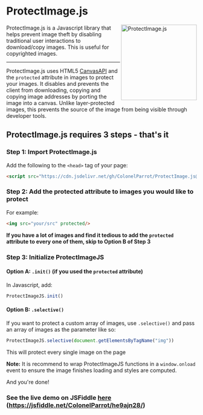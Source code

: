 # ProtectImage.js

<img src="https://user-images.githubusercontent.com/65585002/115808078-ca1a5c80-a3b7-11eb-9b13-5ba146baef3a.png" height="200" align="right" alt="ProtectImage.js">
ProtectImage.js is a Javascript library that helps prevent image theft by disabling traditional user interactions to download/copy images. This is useful for copyrighted images.
<hr>


ProtectImage.js uses HTML5 [CanvasAPI](https://developer.mozilla.org/en-US/docs/Web/API/Canvas_API) and the `protected` attribute in images to protect your images. It disables and prevents the client from downloading, copying and copying image addresses by porting the image into a canvas. Unlike layer-protected images, this prevents the source of the image from being visible through developer tools.


## ProtectImage.js requires 3 steps - that's it

### Step 1: Import ProtectImage.js

Add the following to the `<head>` tag of your page:

```html
<script src="https://cdn.jsdelivr.net/gh/ColonelParrot/ProtectImage.js@latest/src/script.min.js"></script>
```

### Step 2: Add the protected attribute to images you would like to protect

For example:

```html
<img src="your/src" protected/>
```

**If you have a lot of images and find it tedious to add the `protected` attribute to every one of them, skip to Option B of Step 3**

### Step 3: Initialize ProtectImageJS

#### Option A: `.init()` (if you used the `protected` attribute)

In Javascript, add:

```javascript
ProtectImageJS.init()
```

#### Option B: `.selective()`

If you want to protect a custom array of images, use `.selective()` and pass an array of images as the parameter like so:

```javascript
ProtectImageJS.selective(document.getElementsByTagName("img"))
```

This will protect every single image on the page

**Note:** It is recommend to wrap ProtectImageJS functions in a `window.onload` event to ensure the image finishes loading and styles are computed.

And you're done!

### See the live demo on JSFiddle [here](https://jsfiddle.net/ColonelParrot/he9ajn28/) (https://jsfiddle.net/ColonelParrot/he9ajn28/)
